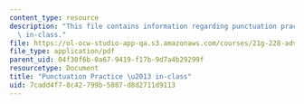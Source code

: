 ```yaml
---
content_type: resource
description: "This file contains information regarding punctuation practice \u2013\
  \ in-class."
file: https://ol-ocw-studio-app-qa.s3.amazonaws.com/courses/21g-228-advanced-workshop-in-writing-for-social-sciences-and-architecture-els-spring-2007/7cadd4f78c42799b5087d8d2711d9113_MIT21G.228S07_punc_practic.pdf
file_type: application/pdf
parent_uid: 04f30f6b-0a67-9419-f17b-9d7a4b29299f
resourcetype: Document
title: "Punctuation Practice \u2013 in-class"
uid: 7cadd4f7-8c42-799b-5087-d8d2711d9113
---
```

